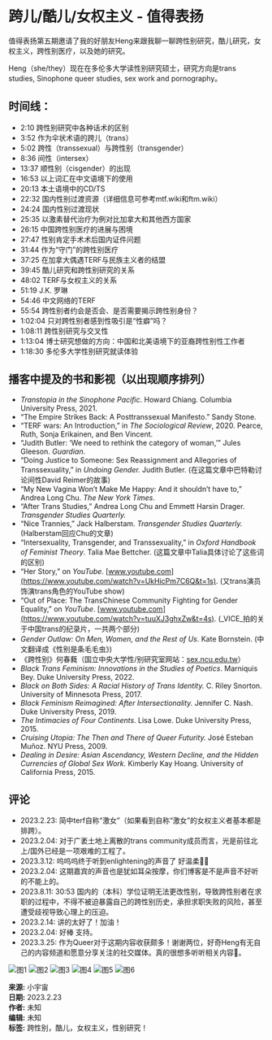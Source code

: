 # 跨儿/酷儿/女权主义 - 值得表扬

值得表扬第五期邀请了我的好朋友Heng来跟我聊一聊跨性别研究，酷儿研究，女权主义，跨性别医疗，以及她的研究。

Heng（she/they）现在在多伦多大学读性别研究硕士，研究方向是trans studies, Sinophone queer studies, sex work and pornography。

## 时间线：

- 2:10 跨性别研究中各种话术的区别
- 3:52 作为伞状术语的跨儿（trans）
- 5:02 跨性（transsexual）与跨性别（transgender）
- 8:36 间性（intersex）
- 13:37 顺性别（cisgender）的出现
- 16:53 以上词汇在中文语境下的使用
- 20:13 本土语境中的CD/TS
- 22:32 国内性别过渡资源（详细信息可参考mtf.wiki和ftm.wiki）
- 24:24 国内性别过渡现状
- 25:35 以激素替代治疗为例对比加拿大和其他西方国家
- 26:15 中国跨性别医疗的进展与困境
- 27:47 性别肯定手术术后国内证件问题
- 31:44 作为“守门”的跨性别医疗
- 37:25 在加拿大偶遇TERF与民族主义者的结盟
- 39:45 酷儿研究和跨性别研究的关系
- 48:02 TERF与女权主义的关系
- 51:19 J.K. 罗琳
- 54:46 中文网络的TERF
- 55:54 跨性别者约会是否会、是否需要揭示跨性别身份？
- 1:02:04 只对跨性别者感到性吸引是“性癖”吗？
- 1:08:11 跨性别研究与交叉性
- 1:13:04 博士研究想做的方向：中国和北美语境下的亚裔跨性别性工作者
- 1:18:30 多伦多大学性别研究就读体验

## 播客中提及的书和影视（以出现顺序排列）

- _Transtopia in the Sinophone Pacific_. Howard Chiang. Columbia University Press, 2021.
- “The Empire Strikes Back: A Posttranssexual Manifesto.” Sandy Stone.
- “TERF wars: An Introduction,” in _The Sociological Review_, 2020. Pearce, Ruth, Sonja Erikainen, and Ben Vincent.
- “Judith Butler: ‘We need to rethink the category of woman,’” Jules Gleeson. _Guardian_.
- “Doing Justice to Someone: Sex Reassignment and Allegories of Transsexuality,” in _Undoing Gender._ Judith Butler. (在这篇文章中巴特勒讨论间性David Reimer的故事)
- “My New Vagina Won’t Make Me Happy: And it shouldn’t have to,” Andrea Long Chu. _The New York Times_.
- “After Trans Studies,” Andrea Long Chu and Emmett Harsin Drager. _Transgender Studies Quarterly._
- “Nice Trannies,” Jack Halberstam. _Transgender Studies Quarterly._ (Halberstam回应Chu的文章)
- “Intersexuality, Transgender, and Transsexuality,” in _Oxford Handbook of Feminist Theory_. Talia Mae Bettcher. (这篇文章中Talia具体讨论了这些词的区别)
- “Her Story,” on _YouTube_. [www.youtube.com](https://www.youtube.com/watch?v=UkHicPm7C6Q&t=1s). (又trans演员饰演trans角色的YouTube show)
- “Out of Place: The TransChinese Community Fighting for Gender Equality,” on _YouTube_. [www.youtube.com](https://www.youtube.com/watch?v=tuuXJ3ghxZw&t=4s). (_VICE_拍的关于中国trans的纪录片，一共两个部分)
- _Gender Outlaw: On Men, Women, and the Rest of Us_. Kate Bornstein. (中文翻译成《性别是条毛毛虫》)
- 《跨性别》何春蕤（国立中央大学性/别研究室网站：[sex.ncu.edu.tw](https://sex.ncu.edu.tw/history/index.html)）
- _Black Trans Feminism: Innovations in the Studies of Poetics_. Marniquis Bey. Duke University Press, 2022.
- _Black on Both Sides: A Racial History of Trans Identity._ C. Riley Snorton. University of Minnesota Press, 2017.
- _Black Feminism Reimagined: After Intersectionality._ Jennifer C. Nash. Duke University Press, 2019.
- _The Intimacies of Four Continents_. Lisa Lowe. Duke University Press, 2015.
- _Cruising Utopia: The Then and There of Queer Futurity._ José Esteban Muñoz. NYU Press, 2009.
- _Dealing in Desire: Asian Ascendancy, Western Decline, and the Hidden Currencies of Global Sex Work._ Kimberly Kay Hoang. University of California Press, 2015.

## 评论

- 2023.2.23: 简中terf自称“激女”（如果看到自称“激女”的女权主义者基本都是排跨）。
- 2023.2.04: 对于广袤土地上离散的trans community成员而言，光是前往北上/国外已经是一项艰难的工程了。
- 2023.3.12: 呜呜呜终于听到enlightening的声音了 好温柔🥺🥰
- 2023.2.04: 这期嘉宾的声音也是犹如耳朵按摩，你们博客是不是声音不好听的不能上的。
- 2023.8.11: 30:53 国内的（本科）学位证明无法更改性别，导致跨性别者在求职的过程中，不得不被迫暴露自己的跨性别历史，承担求职失败的风险，甚至遭受歧视导致心理上的压迫。
- 2023.2.14: 讲的太好了！加油！
- 2023.2.04: 好棒 支持。
- 2023.3.25: 作为Queer对于这期内容收获颇多！谢谢两位，好奇Heng有无自己的内容频道和愿意分享关注的社交媒体。真的很想多听听相关内容🥰。
  
![图1](https://image.xyzcdn.net/FiuIpqL-Y_5d2ztjy9iee45j-PZ0.jpg@thumbnail)
![图2](https://image.xyzcdn.net/FgFvEoZ4xdz6747fA1D8kcC5syyq.jpg@thumbnail)
![图3](https://image.xyzcdn.net/FnT7QD_rpugF7lLnLyIZBOceggpn@thumbnail)
![图4](https://image.xyzcdn.net/Fo4xvk1XtpoktwZbWRpEZb_gzDUO@thumbnail)
![图5](https://image.xyzcdn.net/Fpcy_y6vdvJr1ORYCjUVN0o1DWYM.jpg@thumbnail) 
![图6](https://image.xyzcdn.net/FptUiileJZKRimznnLRg9ke6370D.jpg@thumbnail) 

**来源:** 小宇宙  
**日期:** 2023.2.23  
**作者:** 未知  
**编辑:** 未知  
**标签:** 跨性别，酷儿，女权主义，性别研究！